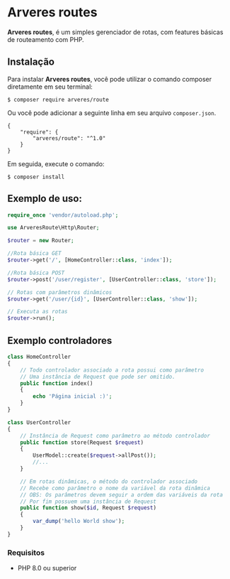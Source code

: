 # Arveres routes

**Arveres routes**, é um simples gerenciador de rotas, com features básicas de routeamento com PHP.

## Instalação

Para instalar **Arveres routes**, você pode utilizar o comando composer diretamente
em seu terminal:
```
$ composer require arveres/route
```
Ou você pode adicionar a seguinte linha em seu arquivo `composer.json`.

```
{
    "require": {
        "arveres/route": "^1.0"
    }
}
```
Em seguida, execute o comando:
```
$ composer install
```
## Exemplo de uso:
```php
require_once 'vendor/autoload.php';

use ArveresRoute\Http\Router;

$router = new Router;

//Rota básica GET
$router->get('/', [HomeController::class, 'index']);

//Rota básica POST
$router->post('/user/register', [UserController::class, 'store']);

// Rotas com parâmetros dinâmicos
$router->get('/user/{id}', [UserController::class, 'show']);

// Executa as rotas
$router->run();
```
## Exemplo controladores

```PHP
class HomeController
{   
    // Todo controlador associado a rota possui como parâmetro
    // Uma instância de Request que pode ser omitido.
    public function index()
    {
        echo 'Página inicial :)';
    }
}

class UserController
{
    // Instância de Request como parâmetro ao método controlador
    public function store(Request $request)
    {
        UserModel::create($request->allPost());
        //...
    }

    // Em rotas dinâmicas, o método do controlador associado
    // Recebe como parâmetro o nome da variável da rota dinâmica
    // OBS: Os parâmetros devem seguir a ordem das variáveis da rota
    // Por fim possuem uma instância de Request
    public function show($id, Request $request)
    {
        var_dump('hello World show');
    }
}
```
### Requisitos
- PHP 8.0 ou superior
